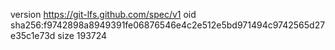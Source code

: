 version https://git-lfs.github.com/spec/v1
oid sha256:f9742898a8949391fe06876546e4c2e512e5bd971494c9742565d27e35c1e73d
size 193724
